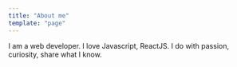 ```yaml
---
title: "About me"
template: "page"
---
```


I am a web developer. I love Javascript, ReactJS. I do with passion, curiosity, share what I know.
